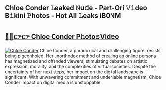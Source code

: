 ## Chloe Conder 𝙻eaked 𝙽u𝚍e - Part-Ori 𝚅𝚒deo B𝚒kini 𝙿hotos - Hot All 𝙻eaks iB0NM

# <h2><a href="http://ld6rvu.urlbe.top/?page=Chloe+Conder">🔗🔗👉👉 Chloe Conder P𝚑oto𝚜Vid𝚎o</a></h2>

[![Chloe Conder](https://i.imgur.com/eBuTRDB.gif)](http://ld6rvu.urlbe.top/?page=Chloe+Conder)
Chloe Conder, a paradoxical and challenging figure, resists being pigeonholed. Her unorthodox method of creating an online persona has magnetized and offended viewers, stimulating debates on artistic expression, morality, and the complexities of virtual societies. Despite the uncertainty of her next steps, her impact on the digital landscape is significant. With unwavering commitment and undeniable magnetism, Chloe Conder impact on digital media is unstoppable.
